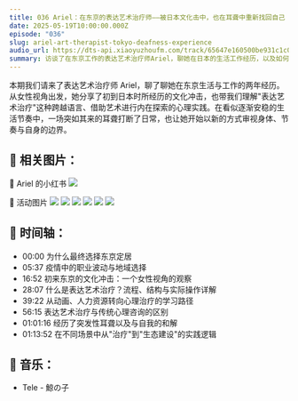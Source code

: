 ```yaml
---
title: 036 Ariel：在东京的表达艺术治疗师——被日本文化击中，也在耳聋中重新找回自己
date: 2025-05-19T10:00:00.000Z
episode: "036"
slug: ariel-art-therapist-tokyo-deafness-experience
audio_url: https://dts-api.xiaoyuzhoufm.com/track/65647e160500be931c1c0571/682abf35fcbc2e206b9d7c33/media.xyzcdn.net/65647e160500be931c1c0571/lqtfQ90kCE392Fivb0d0bZXzSdqb.m4a
summary: 访谈了在东京工作的表达艺术治疗师Ariel，聊她在日本的生活工作经历，以及如何在突发性耳聋的经历中重新认识自己。
---
```

本期我们请来了表达艺术治疗师 Ariel，聊了聊她在东京生活与工作的两年经历。从女性视角出发，她分享了初到日本时所经历的文化冲击，也带我们理解"表达艺术治疗"这种跨越语言、借助艺术进行内在探索的心理实践。在看似逐渐安稳的生活节奏中，一场突如其来的耳聋打断了日常，也让她开始以新的方式审视身体、节奏与自身的边界。

## 📝 相关图片：

🔽 Ariel 的小红书
![](https://image.xyzcdn.net/FnRBgRewkyZvid1DYC8_JPWtjCEN.jpg)

🔽 活动图片
![](https://image.xyzcdn.net/Fv-iZHrgBmxFczZgKwCpNWacfiUI.jpg)
![](https://image.xyzcdn.net/FnPIQwkIFPP93ELSL6Wt12KBouoW.jpg)
![](https://image.xyzcdn.net/Fm7WaBCvCi8jQ-r1ba-Hc_NBKGqt.jpg)
![](https://image.xyzcdn.net/FkG23YR5lGGLnfLzXyOJt3wca6aH.jpg)
![](https://image.xyzcdn.net/FmeTIa0y08pHYcgkLRFuJJvVaXs5.jpg)
![](https://image.xyzcdn.net/Fgrg-8i5f2xlVRSYlMAlV6jCPbj5.jpg)

## 📝 时间轴：

- 00:00 为什么最终选择东京定居
- 05:37 疫情中的职业波动与地域选择
- 16:52 初来东京的文化冲击：一个女性视角的观察
- 28:07 什么是表达艺术治疗？流程、结构与实际操作详解
- 39:22 从动画、人力资源转向心理治疗的学习路径
- 56:15 表达艺术治疗与传统心理咨询的区别
- 01:01:16 经历了突发性耳聋以及与自我的和解
- 01:13:52 在不同场景中从"治疗"到"生态建设"的实践逻辑

## 🎵 音乐：

- Tele - 鯨の子
